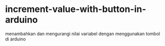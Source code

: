 # increment-value-with-button-in-arduino
menambahkan dan mengurangi nilai variabel dengan menggunakan tombol di arduino
